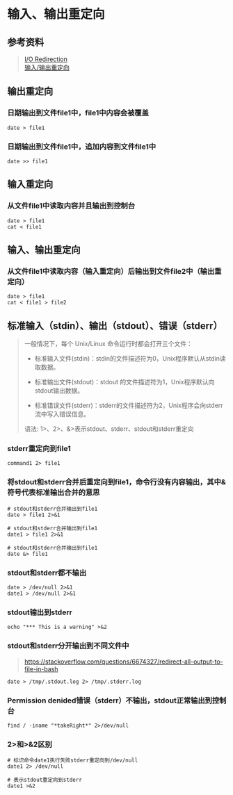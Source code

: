 # 输入、输出重定向

## 参考资料 

> [I/O Redirection](http://tldp.org/LDP/abs/html/io-redirection.html)  
[输入/输出重定向](https://www.runoob.com/linux/linux-shell-io-redirections.html)

## 输出重定向

### 日期输出到文件file1中，file1中内容会被覆盖
```
date > file1
```

### 日期输出到文件file1中，追加内容到文件file1中
```
date >> file1
```

## 输入重定向

### 从文件file1中读取内容并且输出到控制台
```
date > file1
cat < file1
```

## 输入、输出重定向

### 从文件file1中读取内容（输入重定向）后输出到文件file2中（输出重定向）
```
date > file1
cat < file1 > file2
```

## 标准输入（stdin）、输出（stdout）、错误（stderr）

> 一般情况下，每个 Unix/Linux 命令运行时都会打开三个文件：
> - 标准输入文件(stdin)：stdin的文件描述符为0，Unix程序默认从stdin读取数据。
>
> - 标准输出文件(stdout)：stdout 的文件描述符为1，Unix程序默认向stdout输出数据。
>
> - 标准错误文件(stderr)：stderr的文件描述符为2，Unix程序会向stderr流中写入错误信息。
>
>   
>
> 语法: 1>、2>、&>表示stdout、stderr、stdout和stderr重定向

### stderr重定向到file1
```
command1 2> file1
```

### 将stdout和stderr合并后重定向到file1，命令行没有内容输出，其中&符号代表标准输出合并的意思
```
# stdout和stderr合并输出到file1
date > file1 2>&1

# stdout和stderr合并输出到file1
date1 > file1 2>&1

# stdout和stderr合并输出到file1
date &> file1
```

### stdout和stderr都不输出
```
date > /dev/null 2>&1
date1 > /dev/null 2>&1
```

### stdout输出到stderr

```
echo "*** This is a warning" >&2
```

### stdout和stderr分开输出到不同文件中

> https://stackoverflow.com/questions/6674327/redirect-all-output-to-file-in-bash

```
date > /tmp/.stdout.log 2> /tmp/.stderr.log
```



### Permission denided错误（stderr）不输出，stdout正常输出到控制台

```
find / -iname "*takeRight*" 2>/dev/null
```

### 2>和\>&2区别

```
# 标识命令date1执行失败stderr重定向到/dev/null
date1 2> /dev/null

# 表示stdout重定向到stderr
date1 >&2
```

